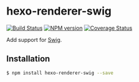 # hexo-renderer-swig

[![Build Status](https://travis-ci.org/hexojs/hexo-renderer-swig.svg?branch=master)](https://travis-ci.org/hexojs/hexo-renderer-swig)  [![NPM version](https://badge.fury.io/js/hexo-renderer-swig.svg)](http://badge.fury.io/js/hexo-renderer-swig) [![Coverage Status](https://img.shields.io/coveralls/hexojs/hexo-renderer-swig.svg)](https://coveralls.io/r/hexojs/hexo-renderer-swig?branch=master)

Add support for [Swig].

## Installation

``` bash
$ npm install hexo-renderer-swig --save
```

[Swig]: http://paularmstrong.github.io/swig/
